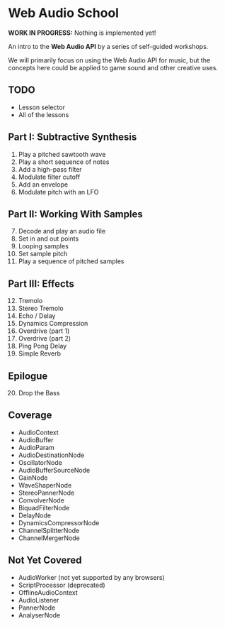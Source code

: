 Web Audio School
===

**WORK IN PROGRESS:** Nothing is implemented yet!

An intro to the **Web Audio API** by a series of self-guided workshops.

We will primarily focus on using the Web Audio API for music, but the concepts here could be applied to game sound and other creative uses.

## TODO

- Lesson selector
- All of the lessons

## Part I: Subtractive Synthesis

1. Play a pitched sawtooth wave
2. Play a short sequence of notes
3. Add a high-pass filter
4. Modulate filter cutoff
5. Add an envelope
6. Modulate pitch with an LFO

## Part II: Working With Samples

7. Decode and play an audio file
8. Set in and out points
9. Looping samples
10. Set sample pitch
11. Play a sequence of pitched samples

## Part III: Effects

12. Tremolo
13. Stereo Tremolo
14. Echo / Delay
15. Dynamics Compression
16. Overdrive (part 1)
17. Overdrive (part 2)
18. Ping Pong Delay
19. Simple Reverb

## Epilogue

20. Drop the Bass

## Coverage

- AudioContext
- AudioBuffer
- AudioParam
- AudioDestinationNode
- OscillatorNode
- AudioBufferSourceNode
- GainNode
- WaveShaperNode
- StereoPannerNode
- ConvolverNode
- BiquadFilterNode
- DelayNode
- DynamicsCompressorNode
- ChannelSplitterNode
- ChannelMergerNode

## Not Yet Covered

- AudioWorker (not yet supported by any browsers)
- ScriptProcessor (deprecated)
- OfflineAudioContext
- AudioListener
- PannerNode
- AnalyserNode
